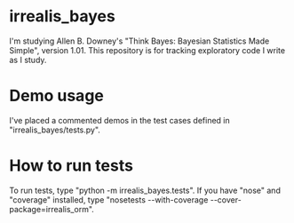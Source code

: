 irrealis_bayes
==============

I'm studying Allen B. Downey's "Think Bayes: Bayesian Statistics Made Simple",
version 1.01. This repository is for tracking exploratory code I write as I
study.

Demo usage
==========

I've placed a commented demos in the test cases defined in "irrealis_bayes/tests.py".

How to run tests
================

To run tests, type "python -m irrealis_bayes.tests".  If you have "nose" and
"coverage" installed, type "nosetests --with-coverage
--cover-package=irrealis_orm".
